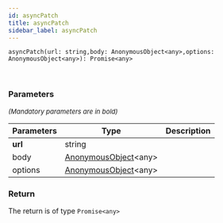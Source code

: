 ```yaml
---
id: asyncPatch
title: asyncPatch
sidebar_label: asyncPatch
---
```


```tsx
asyncPatch(url: string,body: AnonymousObject<any>,options: AnonymousObject<any>): Promise<any>
```
<br/>



### Parameters

<font size="2"><i>(Mandatory parameters are in bold)</i></font>

| Parameters | Type | Description |
| --------- | ---- | ----------- |
| **url** | string |  |
| body | [AnonymousObject](/framework-api/interfaces/AnonymousObject.md)<any\> |  |
| options | [AnonymousObject](/framework-api/interfaces/AnonymousObject.md)<any\> |  |


### Return



The return is of type <code>Promise<any\></code>